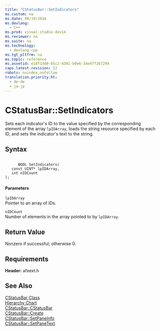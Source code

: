 ```yaml
---
title: "CStatusBar::SetIndicators"
ms.custom: na
ms.date: 09/19/2016
ms.devlang: 
  - C++
ms.prod: visual-studio-dev14
ms.reviewer: na
ms.suite: na
ms.technology: 
  - devlang-cpp
ms.tgt_pltfrm: na
ms.topic: reference
ms.assetid: e18f1dd8-b5c2-4301-b0e6-34e47f267294
caps.latest.revision: 12
robots: noindex,nofollow
translation.priority.ht: 
  - de-de
  - ja-jp
---
```

# CStatusBar::SetIndicators
Sets each indicator's ID to the value specified by the corresponding element of the array `lpIDArray`, loads the string resource specified by each ID, and sets the indicator's text to the string.  
  
## Syntax  
  
```  
  
      BOOL SetIndicators(  
   const UINT* lpIDArray,  
   int nIDCount   
);  
```  
  
#### Parameters  
 `lpIDArray`  
 Pointer to an array of IDs.  
  
 `nIDCount`  
 Number of elements in the array pointed to by `lpIDArray`.  
  
## Return Value  
 Nonzero if successful; otherwise 0.  
  
## Requirements  
 **Header:** afxext.h  
  
## See Also  
 [CStatusBar Class](../vs140/CStatusBar-Class.md)   
 [Hierarchy Chart](../vs140/Hierarchy-Chart.md)   
 [CStatusBar::CStatusBar](../vs140/CStatusBar--CStatusBar.md)   
 [CStatusBar::Create](../vs140/CStatusBar--Create.md)   
 [CStatusBar::SetPaneInfo](../vs140/CStatusBar--SetPaneInfo.md)   
 [CStatusBar::SetPaneText](../vs140/CStatusBar--SetPaneText.md)